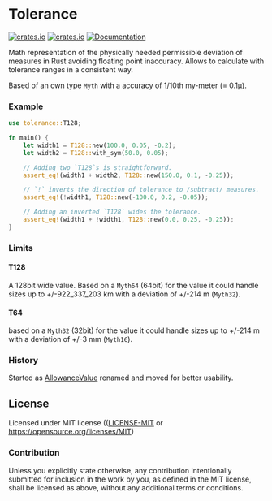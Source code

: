 # Tolerance 

[![crates.io](https://img.shields.io/crates/v/tolerance.svg)](https://crates.io/crates/tolerance)
[![crates.io](https://img.shields.io/crates/d/tolerance.svg)](https://crates.io/crates/tolerance)
[![Documentation](https://docs.rs/tolerance/badge.svg)](https://docs.rs/tolerance)

Math representation of the physically needed permissible deviation of measures in Rust
avoiding floating point inaccuracy. Allows to calculate with tolerance ranges in a consistent way.

Based of an own type `Myth` with a accuracy of 1/10th my-meter (= 0.1μ).

### Example

```rust
use tolerance::T128;

fn main() {
    let width1 = T128::new(100.0, 0.05, -0.2);
    let width2 = T128::with_sym(50.0, 0.05);

    // Adding two `T128`s is straightforward.
    assert_eq!(width1 + width2, T128::new(150.0, 0.1, -0.25));

    // `!` inverts the direction of tolerance to /subtract/ measures.
    assert_eq!(!width1, T128::new(-100.0, 0.2, -0.05));

    // Adding an inverted `T128` wides the tolerance.
    assert_eq!(width1 + !width1, T128::new(0.0, 0.25, -0.25));
}
```

### Limits 

#### T128

A 128bit wide value. Based on a `Myth64` (64bit) for the value it could handle sizes up to +/-922_337_203 km 
with a deviation of +/-214 m (`Myth32`). 

#### T64

based on a `Myth32` (32bit) for the value it could handle sizes up to +/-214 m
with a deviation of +/-3 mm (`Myth16`). 


### History

Started as [AllowanceValue](https://github.com/migmedia/allowance) renamed and moved for better usability.  

## License

Licensed under  MIT license (([LICENSE-MIT](LICENSE) or https://opensource.org/licenses/MIT)


### Contribution

Unless you explicitly state otherwise, any contribution intentionally submitted
for inclusion in the work by you, as defined in the MIT license, shall be licensed as above,
without any additional terms or conditions.
